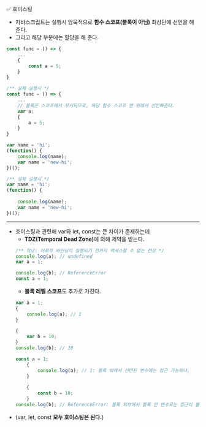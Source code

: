 ✅ 호이스팅
* 자바스크립트는 실행시 암묵적으로 <b>함수 스코프(블록이 아님)</b> 최상단에 선언을 해 준다.
* 그리고 해당 부분에는 할당을 해 준다.
```javascript
const func = () => {
    ...
    {
        const a = 5;
    }
}

/** 실제 실행시 */
const func = () => {
    ...
    // 블록은 스코프에서 무시되므로, 해당 함수 스코프 맨 위에서 선언해준다.
    var a;
    {
        a = 5;
    }
}
```
```javascript
var name = 'hi';
(function() {
    console.log(name);
    var name = 'new-hi';
})();

/** 실제 실행시 */
var name = 'hi';
(function() {
    
    console.log(name);
    var name = 'new-hi';
})();
```
<hr />

* 호이스팅과 관련해 var와 let, const는 큰 차이가 존재하는데
    * <b>TDZ(Temporal Dead Zone)</b>에 의해 제약을 받는다.
    ```javascript
    /** TDZ: 어휘적 바인딩이 실행되기 전까지 액세스할 수 없는 현상 */
    console.log(a); // undefined
    var a = 1;
    
    console.log(b); // ReferenceError
    const a = 1;
    ```
    * <b>블록 레벨 스코프</b>도 추가로 가진다.
    ```javascript
    var a = 1;
    {
        console.log(a); // 1
    }
    
    {
        var b = 10;
    }
    console.log(b); // 10
    ```
    ```javascript
    const a = 1;
        {
            console.log(a); // 1: 블록 밖에서 선언된 변수에는 접근 가능하나,
        }
        
        {
            const b = 10;
        }
    console.log(b); // ReferenceError: 블록 외부에서 블록 안 변수로는 접근이 불가능하다.
    ```
* (var, let, const <b>모두 호이스팅은 된다.</b>)
